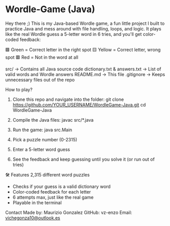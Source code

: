 # Wordle-Game (Java)
Hey there ;) This is my Java-based Wordle game, a fun little project I built to practice Java and mess around with file handling, loops, and logic. It plays like the real Wordle guess a 5-letter word in 6 tries, and you'll get color-coded feedback:

🟩 Green = Correct letter in the right spot
🟨 Yellow = Correct letter, wrong spot
🟥 Red = Not in the word at all

src/ → Contains all Java source code
dictionary.txt & answers.txt → List of valid words and Wordle answers
README.md → This file
.gitignore → Keeps unnecessary files out of the repo

How to play?
1. Clone this repo and navigate into the folder:
git clone https://github.com/YOUR_USERNAME/WordleGame-Java.git
cd WordleGame-Java

2. Compile the Java files:
javac src/*.java

3. Run the game:
java src.Main

4. Pick a puzzle number (0-2315)
5. Enter a 5-letter word guess
6. See the feedback and keep guessing until you solve it (or run out of tries)

🛠 Features
2,315 different word puzzles
* Checks if your guess is a valid dictionary word
* Color-coded feedback for each letter
* 6 attempts max, just like the real game
* Playable in the terminal

Contact
Made by: Maurizio Gonzalez
GitHub: vz-enzo
Email: vichegonza10@outlook.es


